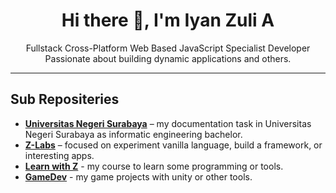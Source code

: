 <h1 align="center">Hi there 👋, I'm Iyan Zuli A</h1>

<p align="center">
  Fullstack Cross-Platform Web Based JavaScript Specialist Developer<br />
  Passionate about building dynamic applications and others.
</p>

---

## Sub Repositeries

- [**Universitas Negeri Surabaya**](https://github.com/UniversitasNegeriSurabaya-Iyan165) – my documentation task in Universitas Negeri Surabaya as informatic engineering bachelor.
- [**Z-Labs**](https://github.com/Z-labs-01) – focused on experiment vanilla language, build a framework, or interesting apps.
- [**Learn with Z**](https://github.com/learn-with-z) - my course to learn some programming or tools.
- [**GameDev**](https://github.com/gamedev-with-z) - my game projects with unity or other tools.
